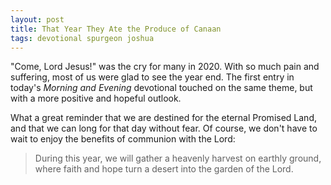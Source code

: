 ```yaml
---
layout: post
title: That Year They Ate the Produce of Canaan
tags: devotional spurgeon joshua
---
```


"Come, Lord Jesus!" was the cry for many in 2020. With so much pain and suffering, most of us were glad to see the year end. The first entry in today's _Morning and Evening_ devotional touched on the same theme, but with a more positive and hopeful outlook.

What a great reminder that we are destined for the eternal Promised Land, and that we can long for that day without fear. Of course, we don't have to wait to enjoy the benefits of communion with the Lord:

> During this year, we will gather a heavenly harvest on earthly ground, where faith and hope turn a desert into the garden of the Lord.
